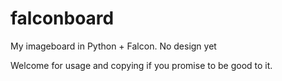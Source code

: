 # falconboard
My imageboard in Python + Falcon. No design yet

Welcome for usage and copying if you promise to be good to it.
